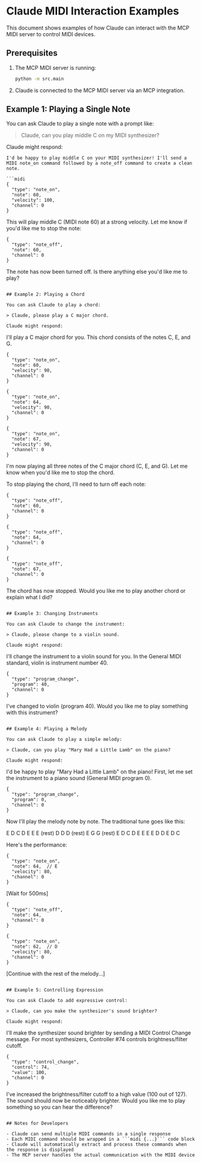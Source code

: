 # Claude MIDI Interaction Examples

This document shows examples of how Claude can interact with the MCP MIDI server to control MIDI devices.

## Prerequisites

1. The MCP MIDI server is running:
   ```bash
   python -m src.main
   ```

2. Claude is connected to the MCP MIDI server via an MCP integration.

## Example 1: Playing a Single Note

You can ask Claude to play a single note with a prompt like:

> Claude, can you play middle C on my MIDI synthesizer?

Claude might respond:

```
I'd be happy to play middle C on your MIDI synthesizer! I'll send a MIDI note_on command followed by a note_off command to create a clean note.

```midi
{
  "type": "note_on",
  "note": 60,
  "velocity": 100,
  "channel": 0
}
```

This will play middle C (MIDI note 60) at a strong velocity. Let me know if you'd like me to stop the note:

```midi
{
  "type": "note_off",
  "note": 60,
  "channel": 0
}
```

The note has now been turned off. Is there anything else you'd like me to play?
```

## Example 2: Playing a Chord

You can ask Claude to play a chord:

> Claude, please play a C major chord.

Claude might respond:

```
I'll play a C major chord for you. This chord consists of the notes C, E, and G.

```midi
{
  "type": "note_on",
  "note": 60,
  "velocity": 90,
  "channel": 0
}
```

```midi
{
  "type": "note_on",
  "note": 64,
  "velocity": 90,
  "channel": 0
}
```

```midi
{
  "type": "note_on",
  "note": 67,
  "velocity": 90,
  "channel": 0
}
```

I'm now playing all three notes of the C major chord (C, E, and G). Let me know when you'd like me to stop the chord.

To stop playing the chord, I'll need to turn off each note:

```midi
{
  "type": "note_off",
  "note": 60,
  "channel": 0
}
```

```midi
{
  "type": "note_off",
  "note": 64,
  "channel": 0
}
```

```midi
{
  "type": "note_off",
  "note": 67,
  "channel": 0
}
```

The chord has now stopped. Would you like me to play another chord or explain what I did?
```

## Example 3: Changing Instruments

You can ask Claude to change the instrument:

> Claude, please change to a violin sound.

Claude might respond:

```
I'll change the instrument to a violin sound for you. In the General MIDI standard, violin is instrument number 40.

```midi
{
  "type": "program_change",
  "program": 40,
  "channel": 0
}
```

I've changed to violin (program 40). Would you like me to play something with this instrument?
```

## Example 4: Playing a Melody

You can ask Claude to play a simple melody:

> Claude, can you play "Mary Had a Little Lamb" on the piano?

Claude might respond:

```
I'd be happy to play "Mary Had a Little Lamb" on the piano! First, let me set the instrument to a piano sound (General MIDI program 0).

```midi
{
  "type": "program_change",
  "program": 0,
  "channel": 0
}
```

Now I'll play the melody note by note. The traditional tune goes like this:

E D C D E E E (rest) D D D (rest) E G G (rest) E D C D E E E E D D E D C

Here's the performance:

```midi
{
  "type": "note_on",
  "note": 64,  // E
  "velocity": 80,
  "channel": 0
}
```

[Wait for 500ms]

```midi
{
  "type": "note_off",
  "note": 64,
  "channel": 0
}
```

```midi
{
  "type": "note_on",
  "note": 62,  // D
  "velocity": 80,
  "channel": 0
}
```

[Continue with the rest of the melody...]
```

## Example 5: Controlling Expression

You can ask Claude to add expressive control:

> Claude, can you make the synthesizer's sound brighter?

Claude might respond:

```
I'll make the synthesizer sound brighter by sending a MIDI Control Change message. For most synthesizers, Controller #74 controls brightness/filter cutoff.

```midi
{
  "type": "control_change",
  "control": 74,
  "value": 100,
  "channel": 0
}
```

I've increased the brightness/filter cutoff to a high value (100 out of 127). The sound should now be noticeably brighter. Would you like me to play something so you can hear the difference?
```

## Notes for Developers

- Claude can send multiple MIDI commands in a single response
- Each MIDI command should be wrapped in a ```midi {...}``` code block
- Claude will automatically extract and process these commands when the response is displayed
- The MCP server handles the actual communication with the MIDI device
